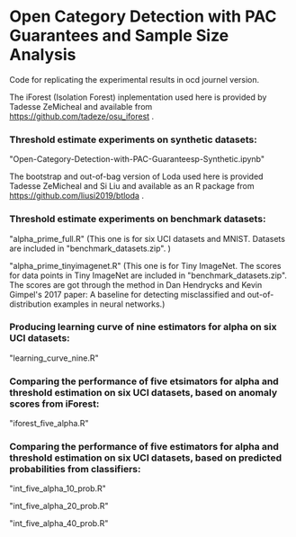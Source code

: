 # Open Category Detection with PAC Guarantees and Sample Size Analysis
Code for replicating the experimental results in ocd journel version.

The iForest (Isolation Forest) inplementation used here is provided by Tadesse ZeMicheal and available from https://github.com/tadeze/osu_iforest .

### Threshold estimate experiments on synthetic datasets:

"Open-Category-Detection-with-PAC-Guaranteesp-Synthetic.ipynb"

The bootstrap and out-of-bag version of Loda used here is provided Tadesse ZeMicheal and Si Liu and available as an R package from https://github.com/liusi2019/btloda .

### Threshold estimate experiments on benchmark datasets:

"alpha_prime_full.R" (This one is for six UCI datasets and MNIST. Datasets are included in "benchmark_datasets.zip". )

"alpha_prime_tinyimagenet.R" (This one is for Tiny ImageNet. The scores for data points in Tiny ImageNet are included in "benchmark_datasets.zip". The scores are got through the method in Dan Hendrycks and Kevin Gimpel's 2017 paper: A baseline for detecting misclassified and out-of-distribution examples in neural networks.)

### Producing learning curve of nine estimators for alpha on six UCI datasets:

"learning_curve_nine.R"

### Comparing the performance of five etsimators for alpha and threshold estimation on six UCI datasets, based on anomaly scores from iForest:

"iforest_five_alpha.R"

### Comparing the performance of five estimators for alpha and threshold estimation on six UCI datasets, based on predicted probabilities from classifiers:

"int_five_alpha_10_prob.R"

"int_five_alpha_20_prob.R"

"int_five_alpha_40_prob.R"



